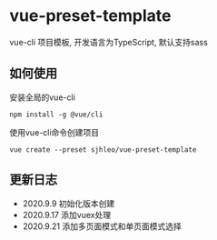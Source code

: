 # vue-preset-template
vue-cli 项目模板, 开发语言为TypeScript, 默认支持sass

## 如何使用
安装全局的vue-cli

    npm install -g @vue/cli

使用vue-cli命令创建项目

    vue create --preset sjhleo/vue-preset-template

## 更新日志
- 2020.9.9 初始化版本创建
- 2020.9.17 添加vuex处理
- 2020.9.21 添加多页面模式和单页面模式选择